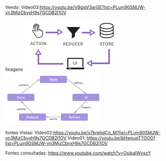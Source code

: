 Vendo:
Video03:https://youtu.be/V8gjsV3arGE?list=PLum90SMJW-vn3MjzCbvxH9s7GCDB2I1OV


Imagens
![redux01](doc/redux1.png)
![redux02](doc/redux2.png)

fontes Vistas:
Video02:https://youtu.be/x7brehdCn_M?list=PLum90SMJW-vn3MjzCbvxH9s7GCDB2I1OV
Video01: https://youtu.be/bHwsupTTOO0?list=PLum90SMJW-vn3MjzCbvxH9s7GCDB2I1OV



Fontes consultadas:
https://www.youtube.com/watch?v=OsibalWyszY

